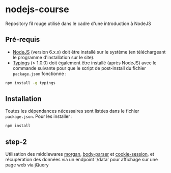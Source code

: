 # nodejs-course

Repository fil rouge utilisé dans le cadre d'une introduction à NodeJS

## Pré-requis

* [NodeJS](https://nodejs.org/) (version 6.x.x) doit être installé sur le système (en téléchargeant le programme d'installation sur le site).
* [Typings](https://github.com/typings/typings) (> 1.0.0) doit également être installé (après NodeJS) avec le commande suivante pour que le script de post-install du fichier `package.json` fonctionne :

```bash
npm install -g typings
```

## Installation

Toutes les dépendances nécessaires sont listées dans le fichier `package.json`. Pour les installer :

```bash
npm install
```

## step-2

Utilisation des middlewares [morgan](https://github.com/expressjs/cookie-session), [body-parser](https://github.com/expressjs/body-parser) et [cookie-session](https://github.com/expressjs/cookie-session), et récupération des données via un endpoint '/data' pour affichage sur une page web via jQuery
